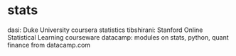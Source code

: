 # stats

dasi: Duke University coursera statistics 
tibshirani: Stanford Online Statistical Learning courseware
datacamp:  modules on stats, python, quant finance from datacamp.com
